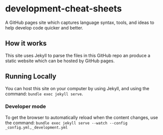 # development-cheat-sheets

A GitHub pages site which captures language syntax, tools, and ideas to help develop code quicker and better. 

## How it works
This site uses Jekyll to parse the files in this GitHub repo an produce a static website which can be hosted by GitHub pages.

## Running Locally
You can host this site on your computer by using Jekyll, and using the command:
`bundle exec jekyll serve`.

### Developer mode

To get the browser to automatically reload when the content changes, use the command:
`bundle exec jekyll serve --watch --config _config.yml,_development.yml`
